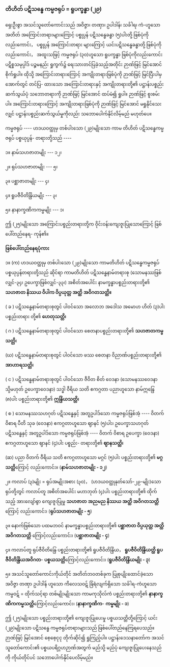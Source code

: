 ### တိဟိတ် ပဋိသန္ဓေ ကမ္မဇရုပ် = ရူပက္ခန္ဓာ (၂၉)

ရှေးဦးစွာ အသင်သူတော်ကောင်းသည် အဝိဇ္ဇာ၊ တဏှာ၊ ဥပါဒါန်၊ သင်္ခါရ၊ ကံ-ဟူသော အတိတ်
အကြောင်းတရားများကြောင့် ပစ္စုပ္ပန် ပဋိသန္ဓေခန္ဓာ (၅)ပါးတို့ ဖြစ်ပုံကိုလည်းကောင်း， ပစ္စုပ္ပန် အကြောင်းတရား
များကြောင့် ယင်းပဋိသန္ဓေခန္ဓာတို့ ဖြစ်ပုံကိုလည်းကောင်း， အထူးသဖြင့် ကမ္မဇရုပ် (၃၀)ဟူသော ရူပက္ခန္ဓာ
ဖြစ်ပုံကိုလည်းကောင်း ပဋိစ္စသမုပ္ပါဒ် ပဉ္စမနည်း ရှုကွက်၌ ရေးသားတင်ပြခဲ့သည့်အတိုင်း ဉာဏ်ဖြင့် မြင်အောင်
စိုက်ရှုပါ။ ထိုသို့ အကြောင်းတရားကြောင့် အကျိုးတရားဖြစ်ပုံကို ဉာဏ်ဖြင့် မြင်ပြီးပါမှ အောက်တွင် တင်ပြ-
ထားသော အကြောင်းတရားနှင့် အကျိုးတရားတို့၏ ပဋ္ဌာန်းပစ္စည်းဆက်သွယ်ပုံ သဘောတရားကို ဉာဏ်ဖြင့်
မြင်အောင် ထပ်မံ၍ ရှုပါ။ ဉာဏ်ဖြင့် စူးစမ်းပါ။ အကြောင်းတရားကြောင့် အကျိုးတရားဖြစ်ပုံကို ဉာဏ်ဖြင့်
မြင်အောင် မရှုနိုင်သေးလျှင် ပဋ္ဌာန်းပစ္စည်းဆက်သွယ်မှုကိုလည်း သဘောပေါက်နိုင်လိမ့်မည် မဟုတ်ပေ။

ကမ္မဇရုပ် ---- ဟဒယဝတ္ထုမှ တစ်ပါးသော (၂၉)မျိုးသော ကာမ တိဟိတ် ပဋိသန္ဓေကမ္မဇရုပ် ပစ္စယုပ္ပန်-
တရားတို့သည် ----

၁။ နာမ်သဟဇာတမျိုး --- ၁၂၊

၂။ ရုပ်သဟဇာတမျိုး --- ၅၊

၃။ ပစ္ဆာဇာတမျိုး --- ၄၊

၄။ ရူပဇီဝိတိန္ဒြိယမျိုး --- ၃၊

၅။ နာနာက္ခဏိကကမ္မမျိုး --- ၁၊

ဤ (၂၅)မျိုးသော အကြောင်းပစ္စည်းတရားတို့က ဝိုင်းဝန်းကျေးဇူးပြုသောကြောင့် ဖြစ်ပေါ်တည်နေရ-
ကုန်၏။

**ဖြစ်ပေါ်တည်နေရပုံကား**

၁။ (က) ဟဒယဝတ္ထုမှ တစ်ပါးသော (၂၉)မျိုးသော ကာမတိဟိတ် ပဋိသန္ဓေကမ္မဇရုပ် ပစ္စယုပ္ပန်တရားတို့သည်
ဆိုင်ရာ ကာမတိဟိတ် ပဋိသန္ဓေနာမ်တရားစု (သောမနဿဖြစ်လျှင်-၃၄၊ ဥပေက္ခာဖြစ်လျှင်-၃၃၊)
အစိတ်အပေါင်း နာမက္ခန္ဓာပစ္စည်းတရားတို့၏ **သဟဇာတ နိဿယ ဝိပါက ဝိပ္ပယုတ္တ အတ္ထိ**
**အဝိဂတသတ္တိ။**

( ခ ) ပဋိသန္ဓေနာမ်တရားစုတွင် ပါဝင်သော အလောဘ အဒေါသ အမောဟ ဟိတ် (၃)ပါး ပစ္စည်းတရား
တို့၏ **ဟေတုသတ္တိ၊**

( ဂ ) ပဋိသန္ဓေနာမ်တရားစုတွင် ပါဝင်သော စေတနာပစ္စည်းတရားတို့၏ **သဟဇာတကမ္မသတ္တိ၊**

(ဃ) ပဋိသန္ဓေနာမ်တရားစုတွင် ပါဝင်သော ဖဿ စေတနာ ဝိညာဏ်ပစ္စည်းတရားတို့၏ **အာဟာရသတ္တိ၊**

( င ) ပဋိသန္ဓေနာမ်တရားစုတွင် ပါဝင်သော ဇီဝိတ စိတ် ဝေဒနာ (သောမနဿဝေဒနာ သို့မဟုတ်
ဥပေက္ခာဝေဒနာ) သဒ္ဓါ ဝီရိယ သတိ ဧကဂ္ဂတာ ပညာဟူသော နာမ်ဣန္ဒြေ (၈)ပါး ပစ္စည်းတရားတို့၏
**ဣန္ဒြိယသတ္တိ၊**

( စ ) သောမနဿသဟဂုတ် ပဋိသန္ဓေနှင့် အတူဥပါဒ်သော ကမ္မဇရုပ်ဖြစ်အံ့ ---- ဝိတက် ဝိစာရ ပီတိ
သုခ (ဝေဒနာ) ဧကဂ္ဂတာဟူသော ဈာနင် (၅)ပါး၊ ဥပေက္ခာသဟဂုတ် ပဋိသန္ဓေနှင့် အတူဥပါဒ်သော
ကမ္မဇရုပ်ဖြစ်အံ့ ---- ဝိတက် ဝိစာရ ဥပေက္ခာ (ဝေဒနာ) ဧကဂ္ဂတာဟူသော ဈာနင် (၄)ပါး ပစ္စည်း-
တရားတို့၏ **ဈာနသတ္တိ၊**

(ဆ) ပညာ ဝိတက် ဝီရိယ သတိ ဧကဂ္ဂတာဟူသော မဂ္ဂင် (၅)ပါး ပစ္စည်းတရားတို့၏ **မဂ္ဂသတ္တိ**ကြောင့်
လည်းကောင်း။ (**နာမ်သဟဇာတမျိုး - ၁၂**)

၂။ ကလာပ် (၃)မျိုး = ရုပ်အမျိုးအစား (၃၀)， (ဟဒယဝတ္ထုနုတ်သော်-၂၉-မျိုး)သော ရုပ်တို့တွင် ကလာပ်တူ
အစိတ်အပေါင်း မဟာဘုတ် (၄)ပါး ပစ္စည်းတရားတို့၏ ထိုက်သည့် အားလျော်စွာ ကျေးဇူးပြုမှု **သဟဇာတ**
**အညမည နိဿယ အတ္ထိ အဝိဂတသတ္တိ**ကြောင့် လည်းကောင်း၊ (**ရုပ်သဟဇာတမျိုး - ၅**)

၃။ နောက်ဖြစ်သော ပထမဘဝင် နာမက္ခန္ဓာပစ္စည်းတရားတို့၏ **ပစ္ဆာဇာတ ဝိပ္ပယုတ္တ အတ္ထိ အဝိဂတသတ္တိ**
ကြောင့်လည်းကောင်း၊ (**ပစ္ဆာဇာတမျိုး - ၄**)

၄။ ကလာပ်တူ ရုပ်ဇီဝိတိန္ဒြေ ပစ္စည်းတရားတို့၏ ရူပဇီဝိတိန္ဒြိယ， **ရူပဇီဝိတိန္ဒြိယတ္ထိ ရူပဇီဝိတိန္ဒြိယအဝိဂတ**-
**ပစ္စယသတ္တိ**ကြောင့်လည်းကောင်း၊ (**ရူပဇီဝိတိန္ဒြိယမျိုး - ၃**)

၅။ အသင်သူတော်ကောင်းကိုယ်တိုင် အတိတ်ဘ၀တစ်ခုက ပြုစုပျိုးထောင်ခဲ့သော အဝိဇ္ဇာ တဏှာ ဥပါဒါန်
ဟူသော ကိလေသဝဋ် ခြံရံလျက်ရှိသော သင်္ခါရ-ကံဟူသော ကမ္မဝဋ် = ထိုက်သင့်ရာ တစ်မျိုးမျိုးသော
ကာမကုသိုလ်ကံ ပစ္စည်းတရားတို့၏ **နာနာက္ခဏိကကမ္မသတ္တိ**ကြောင့်လည်းကောင်း၊ (**နာနာက္ခဏိက**-
**ကမ္မမျိုး - ၁**)

ဤ (၂၅)မျိုးသော ပစ္စည်းတရားတို့၏ ကျေးဇူးပြုပေးမှု ပစ္စယသတ္တိတို့ကြောင့် ယင်း (၂၉)မျိုးသော ပဋိသန္ဓေ ကမ္မဇရုပ်တရားများသည် ဖြစ်ပေါ်တည်နေကြရပေသည်။ ဉာဏ်ဖြင့် မြင်အောင် စေ့စေ့ငုငု တိုက်ဆိုင်၍
ရှုကြည့်ပါ။ ပဋ္ဌာန်းဒေသနာတော်က အသင်သူတော်ကောင်း၏ ပစ္စယပရိဂ္ဂဟဉာဏ်အတွက် မည်သို့ မည်ပုံ
ကျေးဇူးပြုပေးနေသည်ကို ကိုယ်တိုင်ပင် သဘောပေါက်နိုင်ပေလိမ့်မည်။